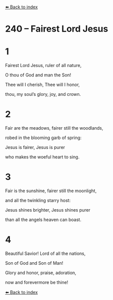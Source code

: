 [⬅️ Back to index](../README.md)

# 240 – Fairest Lord Jesus





# 1

Fairest Lord Jesus, ruler of all nature,

O thou of God and man the Son!

Thee will I cherish, Thee will I honor,

thou, my soul’s glory, joy, and crown.



# 2

Fair are the meadows, fairer still the woodlands,

robed in the blooming garb of spring:

Jesus is fairer, Jesus is purer

who makes the woeful heart to sing.



# 3

Fair is the sunshine, fairer still the moonlight,

and all the twinkling starry host:

Jesus shines brighter, Jesus shines purer

than all the angels heaven can boast.



# 4

Beautiful Savior! Lord of all the nations,

Son of God and Son of Man!

Glory and honor, praise, adoration,

now and forevermore be thine!

[⬅️ Back to index](../README.md)
